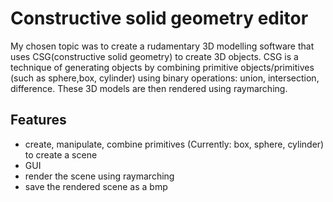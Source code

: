 # Constructive solid geometry editor

My chosen topic was to create a rudamentary 3D modelling software that uses CSG(constructive solid geometry) to create 3D objects.
CSG is a technique of generating objects by combining primitive objects/primitives (such as sphere,box, cylinder) using binary operations:  union, intersection, difference. These 3D models are then rendered using raymarching. 

## Features

- create, manipulate, combine primitives (Currently: box, sphere, cylinder) to create a scene
- GUI 
- render the scene using raymarching
- save the rendered scene as a bmp

###





